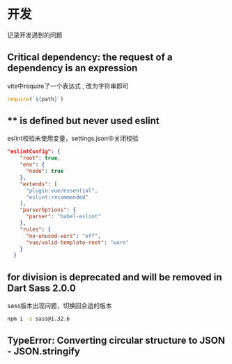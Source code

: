 # 开发

记录开发遇到的问题

## Critical dependency: the request of a dependency is an expression

vite中require了一个表达式 , 改为字符串即可

```js
require(`${path}`)
```

## ** is defined but never used eslint

eslint校验未使用变量，settings.json中关闭校验

```json
"eslintConfig": {
    "root": true,
    "env": {
      "node": true
    },
    "extends": [
      "plugin:vue/essential",
      "eslint:recommended"
    ],
    "parserOptions": {
      "parser": "babel-eslint"
    },
    "rules": {
      "no-unused-vars": "off",
      "vue/valid-template-root": "warn"
    }
  }
```

## for division is deprecated and will be removed in Dart Sass 2.0.0

sass版本出现问题，切换回合适的版本

```bash
npm i -s sass@1.32.6
```

## TypeError: Converting circular structure to JSON - JSON.stringify



